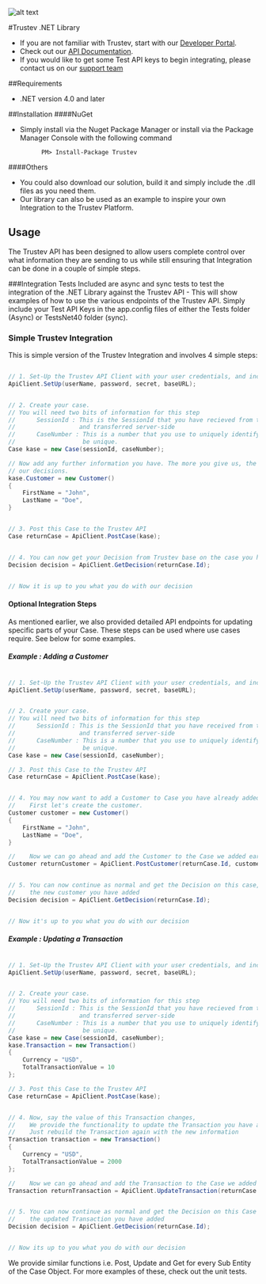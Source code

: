 ![alt text](https://app.trustev.com/assets/img/apple-icon-144.png)


#Trustev .NET Library
- If you are not familiar with Trustev, start with our [Developer Portal](http://www.trustev.com/developers).
- Check out our [API Documentation](https://app.trustev.com/help).
- If you would like to get some Test API keys to begin integrating, please contact us on our [support team](https://trustev.zendesk.com/hc/en-gb/requests/new?ticket_form_id=66326)

##Requirements
- .NET version 4.0 and later

##Installation
####NuGet
- Simply install via the Nuget Package Manager or install via the Package Manager Console with the following command 

			PM> Install-Package Trustev

####Others
- You could also download our solution, build it and simply include the .dll files as you need them.
- Our library can also be used as an example to inspire your own Integration to the Trustev Platform.

## Usage
   The Trustev API has been designed to allow users complete control over what information they are sending to us while still ensuring that Integration can be done in a couple of simple steps.
   
###Integration Tests
	Included are async and sync tests to test the integration of the .NET Library against the Trustev API - This will show examples of how to use the various endpoints of the Trustev API.
	Simply include your Test API Keys in the app.config files of either the Tests folder (Async) or TestsNet40 folder (sync).

### Simple Trustev Integration
This is simple version of the Trustev Integration and involves 4 simple steps:
```c#

// 1. Set-Up the Trustev API Client with your user credentials, and include your location details - i.e. US (Enums.BaseUrl.US) or EU (Enums.BaseUrl.EU)
ApiClient.SetUp(userName, password, secret, baseURL);


// 2. Create your case.
// You will need two bits of information for this step
// 		SessionId : This is the SessionId that you have recieved from the Trustev JavaScript 
//					and transferred server-side
// 		CaseNumber : This is a number that you use to uniquely identify this case. It must
//					 be unique.
Case kase = new Case(sessionId, caseNumber);

// Now add any further information you have. The more you give us, the more accurate 
// our decisions.
kase.Customer = new Customer()
{
	FirstName = "John",
    LastName = "Doe",
}


// 3. Post this Case to the Trustev API
Case returnCase = ApiClient.PostCase(kase);


// 4. You can now get your Decision from Trustev base on the case you have given us!
Decision decision = ApiClient.GetDecision(returnCase.Id);


// Now it is up to you what you do with our decision

```

#### Optional Integration Steps
As mentioned earlier, we also provided detailed API endpoints for updating specific parts of your Case. These steps can be used where use cases require. See below for some examples.

##### Example : Adding a Customer

```c#

// 1. Set-Up the Trustev API Client with your user credentials, and include your location details - i.e. US (Enums.BaseUrl.US) or EU (Enums.BaseUrl.EU)
ApiClient.SetUp(userName, password, secret, baseURL);


// 2. Create your case.
// You will need two bits of information for this step
// 		SessionId : This is the SessionId that you have received from the trustev JavaScript 
//					and transferred server-side
// 		CaseNumber : This is a number that you use to uniquely identify this case. It must
//					 be unique.
Case kase = new Case(sessionId, caseNumber);

// 3. Post this Case to the Trustev API
Case returnCase = ApiClient.PostCase(kase);


// 4. You may now want to add a Customer to Case you have already added.
//    First let's create the customer.
Customer customer = new Customer()
{
	FirstName = "John",
    LastName = "Doe",
}

//    Now we can go ahead and add the Customer to the Case we added earlier.
Customer returnCustomer = ApiClient.PostCustomer(returnCase.Id, customer);


// 5. You can now continue as normal and get the Decision on this case, including
//    the new customer you have added
Decision decision = ApiClient.GetDecision(returnCase.Id);


// Now it's up to you what you do with our decision

```

##### Example : Updating a Transaction

```c#

// 1. Set-Up the Trustev API Client with your user credentials, and include your location details - i.e. US (Enums.BaseUrl.US) or EU (Enums.BaseUrl.EU)
ApiClient.SetUp(userName, password, secret, baseURL);


// 2. Create your case.
// You will need two bits of information for this step
// 		SessionId : This is the SessionId that you have recieved from the Trustev JavaScript 
//					and transferred server-side
// 		CaseNumber : This is a number that you use to uniquely identify this case. It must
//					 be unique.
Case kase = new Case(sessionId, caseNumber);
kase.Transaction = new Transaction()
{
    Currency = "USD",
    TotalTransactionValue = 10
};

// 3. Post this Case to the Trustev API
Case returnCase = ApiClient.PostCase(kase);


// 4. Now, say the value of this Transaction changes,
//	  We provide the functionality to update the Transaction you have already added
//	  Just rebuild the Transaction again with the new information
Transaction transaction = new Transaction()
{
    Currency = "USD",
    TotalTransactionValue = 2000
};

//    Now we can go ahead and add the Transaction to the Case we added earlier.
Transaction returnTransaction = ApiClient.UpdateTransaction(returnCase.Id, transaction);


// 5. You can now continue as normal and get the Decision on this Case including
//    the updated Transaction you have added
Decision decision = ApiClient.GetDecision(returnCase.Id);


// Now its up to you what you do with our decision

```

We provide similar functions i.e. Post, Update and Get for every Sub Entity of the Case Object.
For more examples of these, check out the unit tests.

